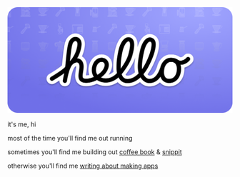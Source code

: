 ![header](./ghub.png)


it's me, hi

most of the time you'll find me out running

sometimes you'll find me building out [coffee book](https://apps.apple.com/gb/app/coffee-book/id1512681263) & [snippit](https://apps.apple.com/gb/app/snippit-code-snippet-manager/id1465481124)


otherwise you'll find me [writing about making apps](https://alexanderlogan.co.uk)